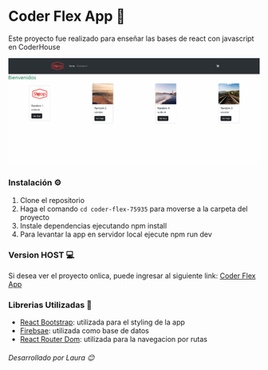 # Coder Flex App 🛒

Este proyecto fue realizado para enseñar las bases de react con javascript en CoderHouse

![image](/public/flex-app-readme.png)


### Instalación ⚙️

1. Clone el repositorio
2. Haga el comando `cd coder-flex-75935` para moverse a la carpeta del proyecto
3. Instale dependencias ejecutando npm install
4. Para levantar la app en servidor local ejecute npm run dev

### Version HOST 💻

Si desea ver el proyecto onlica, puede ingresar al siguiente link: [Coder Flex App](https://react-flex-75935.vercel.app/)

### Librerias Utilizadas 📖

- [React Bootstrap](https://react-bootstrap.netlify.app/): utilizada para el styling de la app
- [Firebsae](https://react-bootstrap.netlify.app/): utilizada como base de datos
- [React Router Dom](https://react-bootstrap.netlify.app/): utilizada para la navegacion por rutas


###### Desarrollado por Laura 😊